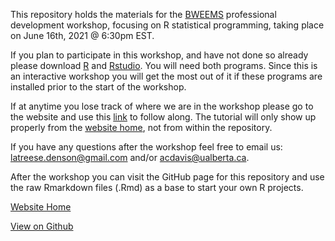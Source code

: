 This repository holds the materials for the [BWEEMS](bweems.org) professional development workshop, focusing on R statistical programming, taking place on June 16th, 2021 @ 6:30pm EST.

If you plan to participate in this workshop, and have not done so already please download [R](https://cran.r-project.org/mirrors.html) and [Rstudio](https://www.rstudio.com/products/rstudio/). You will need both programs. Since this is an interactive workshop you will get the most out of it if these programs are installed prior to the start of the workshop.

If at anytime you lose track of where we are in the workshop please go to the website and use this [link](DataToMaps.html) to follow along. The tutorial will only show up properly from the [website home](https://OfficialBweems.github.io/DirtyData-CleanMaps/), not from within the repository.

If you have any questions after the workshop feel free to email us: latreese.denson@gmail.com and/or
acdavis@ualberta.ca. 

After the workshop you can visit the GitHub page for this repository and use the raw Rmarkdown files (.Rmd) as a base to start your own R projects.

[Website Home](https://OfficialBweems.github.io/DirtyData-CleanMaps/)

[View on Github](https://github.com/OfficialBweems/DirtyData-CleanMaps/)

